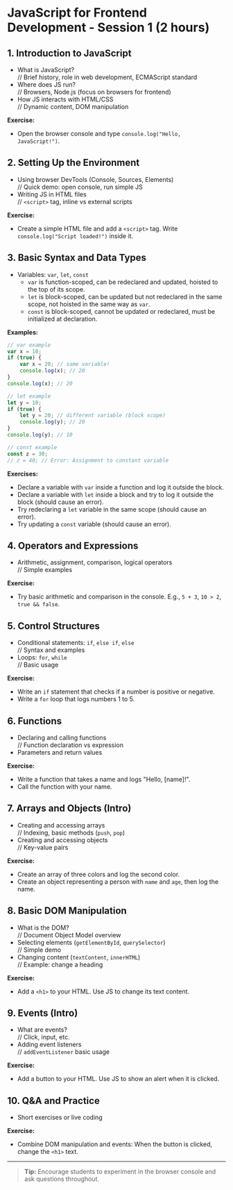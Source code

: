 # JavaScript for Frontend Development - Session 1 (2 hours)

## 1. Introduction to JavaScript
- What is JavaScript?  
  // Brief history, role in web development, ECMAScript standard
- Where does JS run?  
  // Browsers, Node.js (focus on browsers for frontend)
- How JS interacts with HTML/CSS  
  // Dynamic content, DOM manipulation

**Exercise:**  
- Open the browser console and type `console.log("Hello, JavaScript!")`.

## 2. Setting Up the Environment
- Using browser DevTools (Console, Sources, Elements)  
  // Quick demo: open console, run simple JS
- Writing JS in HTML files  
  // `<script>` tag, inline vs external scripts

**Exercise:**  
- Create a simple HTML file and add a `<script>` tag. Write `console.log("Script loaded!")` inside it.

## 3. Basic Syntax and Data Types
- Variables: `var`, `let`, `const`  
  - `var` is function-scoped, can be redeclared and updated, hoisted to the top of its scope.
  - `let` is block-scoped, can be updated but not redeclared in the same scope, not hoisted in the same way as `var`.
  - `const` is block-scoped, cannot be updated or redeclared, must be initialized at declaration.

**Examples:**
```js
// var example
var x = 10;
if (true) {
    var x = 20; // same variable!
    console.log(x); // 20
}
console.log(x); // 20

// let example
let y = 10;
if (true) {
    let y = 20; // different variable (block scope)
    console.log(y); // 20
}
console.log(y); // 10

// const example
const z = 30;
// z = 40; // Error: Assignment to constant variable
```

**Exercises:**  
- Declare a variable with `var` inside a function and log it outside the block.
- Declare a variable with `let` inside a block and try to log it outside the block (should cause an error).
- Try redeclaring a `let` variable in the same scope (should cause an error).
- Try updating a `const` variable (should cause an error).

## 4. Operators and Expressions
- Arithmetic, assignment, comparison, logical operators  
  // Simple examples

**Exercise:**  
- Try basic arithmetic and comparison in the console. E.g., `5 + 3`, `10 > 2`, `true && false`.

## 5. Control Structures
- Conditional statements: `if`, `else if`, `else`  
  // Syntax and examples
- Loops: `for`, `while`  
  // Basic usage

**Exercise:**  
- Write an `if` statement that checks if a number is positive or negative.
- Write a `for` loop that logs numbers 1 to 5.

## 6. Functions
- Declaring and calling functions  
  // Function declaration vs expression
- Parameters and return values

**Exercise:**  
- Write a function that takes a name and logs "Hello, [name]!".
- Call the function with your name.

## 7. Arrays and Objects (Intro)
- Creating and accessing arrays  
  // Indexing, basic methods (`push`, `pop`)
- Creating and accessing objects  
  // Key-value pairs

**Exercise:**  
- Create an array of three colors and log the second color.
- Create an object representing a person with `name` and `age`, then log the name.

## 8. Basic DOM Manipulation
- What is the DOM?  
  // Document Object Model overview
- Selecting elements (`getElementById`, `querySelector`)  
  // Simple demo
- Changing content (`textContent`, `innerHTML`)  
  // Example: change a heading

**Exercise:**  
- Add a `<h1>` to your HTML. Use JS to change its text content.

## 9. Events (Intro)
- What are events?  
  // Click, input, etc.
- Adding event listeners  
  // `addEventListener` basic usage

**Exercise:**  
- Add a button to your HTML. Use JS to show an alert when it is clicked.

## 10. Q&A and Practice
- Short exercises or live coding  

**Exercise:**  
- Combine DOM manipulation and events: When the button is clicked, change the `<h1>` text.

---
> **Tip:** Encourage students to experiment in the browser console and ask questions throughout.
